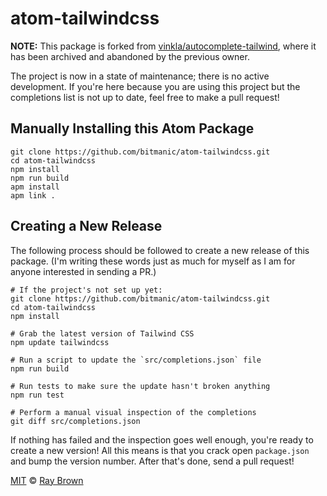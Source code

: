 # atom-tailwindcss

__NOTE:__ This package is forked from [vinkla/autocomplete-tailwind](https://github.com/vinkla/autocomplete-tailwind), where it has been archived and abandoned by the previous owner.

The project is now in a state of maintenance; there is no active development. If you're here because you are using this project but the completions list is not up to date, feel free to make a pull request!

## Manually Installing this Atom Package

```shell
git clone https://github.com/bitmanic/atom-tailwindcss.git
cd atom-tailwindcss
npm install
npm run build
apm install
apm link .
```

## Creating a New Release

The following process should be followed to create a new release of this package. (I'm writing these words just as much for myself as I am for anyone interested in sending a PR.)

```shell
# If the project's not set up yet:
git clone https://github.com/bitmanic/atom-tailwindcss.git
cd atom-tailwindcss
npm install

# Grab the latest version of Tailwind CSS
npm update tailwindcss

# Run a script to update the `src/completions.json` file
npm run build

# Run tests to make sure the update hasn't broken anything
npm run test

# Perform a manual visual inspection of the completions
git diff src/completions.json
```

If nothing has failed and the inspection goes well enough, you're ready to create a new version! All this means is that you crack open `package.json` and bump the version number. After that's done, send a pull request!

[MIT](LICENSE) © [Ray Brown](https://raybrown.co)
